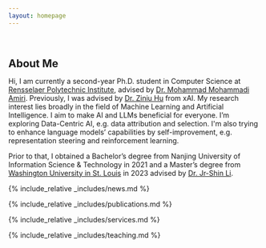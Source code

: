 ```yaml
---
layout: homepage
---
```


<h1 id="about-me"></h1>

<h2 style="margin: 60px 0px 10px;">About Me</h2>

Hi, I am currently a second-year Ph.D. student in Computer Science at [Rensselaer Polytechnic Institute](https://www.rpi.edu/), advised by [Dr. Mohammad Mohammadi Amiri](https://mmamiri.github.io/). Previously, I was advised by [Dr. Ziniu Hu](https://acbull.github.io/) from xAI.
My research interest lies broadly in the field of Machine Learning and Artificial Intelligence. 
I aim to make AI and LLMs beneficial for everyone. 
I’m exploring Data-Centric AI, e.g. data attribution and selection. 
I'm also trying to enhance language models’ capabilities by self-improvement, e.g. representation steering and reinforcement learning.

Prior to that, I obtained a Bachelor’s degree from Nanjing University of Information Science & Technology in 2021 and a Master’s degree from 
[Washington University in St. Louis](https://washu.edu/) in 2023 advised by [Dr. Jr-Shin Li](https://engineering.washu.edu/faculty/Jr-Shin-Li.html). 

<!-- <b style='color:red;'> . </b> -->

<!--
<strong style="color:#e74d3c; font-weight:600"><strong style="color:#e74d3c; font-weight:600">I am currently on the 2023-2024 academic job market, looking for faculty positions in CS, CSE, ECE, IEOR, etc., related to Artificial Intelligence, Computer Vision, and Machine Learning. Please feel free to contact me if you are interested. I am also happy to give talks on my research in related seminars.</strong></strong>
-->

{% include_relative _includes/news.md %}

{% include_relative _includes/publications.md %}

{% include_relative _includes/services.md %}

{% include_relative _includes/teaching.md %}
